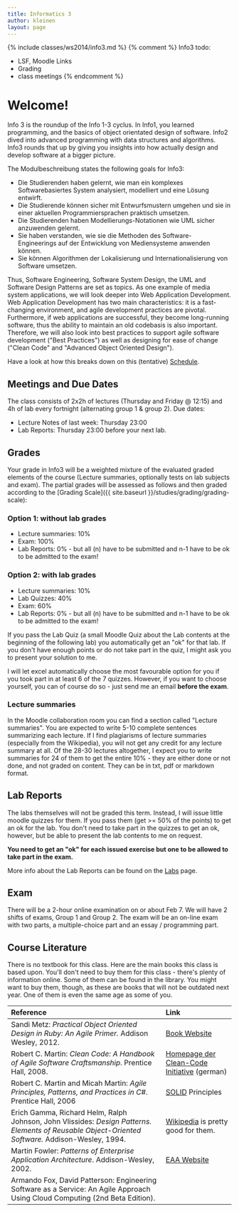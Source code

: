 ```yaml
---
title: Informatics 3
author: kleinen
layout: page
---
```


{% include classes/ws2014/info3.md %}
{% comment %}
Info3 todo:
- LSF, Moodle Links
- Grading
- class meetings
{% endcomment %}
# Welcome!

Info 3 is the roundup of the Info 1-3 cyclus. In Info1, you learned programming, and the basics of object orientated design of software. Info2 dived into advanced programming with data structures and algorithms. Info3 rounds that up by giving you insights into how actually design and develop software at a bigger picture.

The Modulbeschreibung states the following goals for Info3:

*  Die Studierenden haben gelernt, wie man ein komplexes Softwarebasiertes
   System analysiert, modelliert und eine L&ouml;sung entwirft.
*  Die Studierende k&ouml;nnen sicher mit Entwurfsmustern umgehen und sie in einer
   aktuellen Programmiersprachen praktisch umsetzen.
*  Die Studierenden haben Modellierungs-Notationen wie UML sicher anzuwenden
   gelernt.
*  Sie haben verstanden, wie sie die Methoden des Software- Engineerings auf der
   Entwicklung von Mediensysteme anwenden k&ouml;nnen.
*  Sie k&ouml;nnen Algorithmen der Lokalisierung und Internationalisierung von
   Software umsetzen.

Thus, Software Engineering, Software System Design, the UML and Software Design Patterns are set as topics.
As one example of media system applications, we will look deeper into Web Application Development. Web Application Development has two main characteristics: it is a fast-changing environment, and agile development practices are pivotal. Furthermore, if web applications are successful, they become long-running software, thus the ability to maintain an old codebasis is also important. Therefore, we will also look into best practices to support agile software development ("Best Practices") as well as designing for ease of change ("Clean Code" and "Advanced Object Oriented Design").

Have a look at how this breaks down on this (tentative) [Schedule](schedule).

## Meetings and Due Dates

The class consists of 2x2h of lectures (Thursday and Friday @ 12:15) and 4h of lab every fortnight (alternating group 1 & group 2).
Due dates:

* Lecture Notes of last week: Thursday 23:00
* Lab Reports: Thursday 23:00 before your next lab.


## Grades

Your grade in Info3 will be a weighted mixture of the evaluated graded elements of the course (Lecture summaries, optionally tests on lab subjects and exam). The partial grades will be assessed as follows and then graded according to the [Grading Scale]({{ site.baseurl }}/studies/grading/grading-scale):

### Option 1: without lab grades
* Lecture summaries: 10%
* Exam: 100%
* Lab Reports: 0% - but all (n) have to be submitted and n-1 have to be ok to be admitted to the exam!

### Option 2: with lab grades
* Lecture summaries: 10%
* Lab Quizzes: 40%
* Exam: 60%
* Lab Reports: 0% - but all (n) have to be submitted and n-1 have to be ok to be admitted to the exam!

If you pass the Lab Quiz (a small Moodle Quiz about the Lab contents at the beginning of the following lab) you automatically get an "ok" for that lab. If you don't have enough points or do not take part in the quiz, I might ask you to present your solution to me.

I will let excel automatically choose the most favourable option for you if you took part in at least 6 of the 7 quizzes. However, if you want to choose yourself, you can of course do so - just send me an email **before the exam**.

### Lecture summaries
In the Moodle collaboration room you can find a section called "Lecture summaries". You are expected to write 5-10 complete sentences summarizing each lecture.
If I find plagiarisms of lecture summaries (especially from the Wikipedia), you will not get any credit for any lecture summary at all. Of the 28-30 lectures altogether, I expect you to write summaries for 24 of them to get the entire 10% - they are either done or not done, and not graded on content.
They can be in txt, pdf or markdown format.

## Lab Reports
The labs themselves will not be graded this term. Instead, I will issue little moodle quizzes for them. If you pass them (get >= 50% of the points) to get an ok for the lab. You don't need to take part in the quizzes to get an ok, however, but be able to present the lab contents to me on request.

 **You need to get an "ok" for each issued exercise but one to be allowed to take part in the exam.**

More info about  the Lab Reports can be found on the [Labs](labs) page.

## Exam

There will be a 2-hour online examination on or about Feb 7. We will have 2 shifts of exams, Group 1 and Group 2.  The exam will be an on-line exam with two parts, a multiple-choice part and an essay / programming part.

## Course Literature

There is no textbook for this class. Here are the main books this class is based upon. You'll don't need to buy them for this class - there's plenty of information online. Some of them can be found in the library. You might want to buy them, though, as these are books that will not be outdated next year. One of them is even the same age as some of you.

| Reference                                                                                                                                         | Link                                                                                       |
|:--------------------------------------------------------------------------------------------------------------------------------------------------|:-------------------------------------------------------------------------------------------|
| Sandi Metz: _Practical Object Oriented Design in Ruby: An Agile Primer._ Addison Wesley, 2012.                                                    | [Book Website](https://www.poodr.com/)                                                      |
| Robert C. Martin: _Clean Code: A Handbook of Agile Software Craftsmanship_. Prentice Hall, 2008.                                                  | [Homepage der Clean-Code Initiative](https://www.clean-code-developer.de/) (german)         |
| Robert C. Martin and Micah Martin: _Agile Principles, Patterns, and Practices in C#_. Prentice Hall, 2006                                         | [SOLID](https://butunclebob.com/ArticleS.UncleBob.PrinciplesOfOod) Principles               |
| Erich Gamma, Richard Helm, Ralph Johnson, John Vlissides: _Design Patterns. Elements of Reusable Object-Oriented Software._ Addison-Wesley, 1994. | [Wikipedia](https://en.wikipedia.org/wiki/Software_design_pattern) is pretty good for them. |
| Martin Fowler: _Patterns of Enterprise Application Architecture_. Addison-Wesley, 2002.                                                           | [EAA Website](https://martinfowler.com/eaaCatalog/)                                         |
| Armando Fox, David Patterson: Engineering Software as a Service: An Agile Approach Using Cloud Computing (2nd Beta Edition).                      |                                                                                            |
